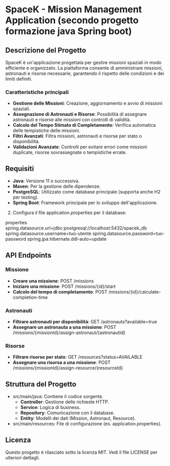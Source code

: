 # SpaceK - Mission Management Application (secondo progetto formazione java Spring boot)

## Descrizione del Progetto
SpaceK è un'applicazione progettata per gestire missioni spaziali in modo efficiente e organizzato. La piattaforma consente di amministrare missioni, astronauti e risorse necessarie, garantendo il rispetto delle condizioni e dei limiti definiti.

### Caratteristiche principali
- **Gestione delle Missioni**: Creazione, aggiornamento e avvio di missioni spaziali.
- **Assegnazione di Astronauti e Risorse**: Possibilità di assegnare astronauti e risorse alle missioni con controlli di validità.
- **Calcolo del Tempo Stimato di Completamento**: Verifica automatica delle tempistiche delle missioni.
- **Filtri Avanzati**: Filtra missioni, astronauti e risorse per stato o disponibilità.
- **Validazioni Avanzate**: Controlli per evitare errori come missioni duplicate, risorse sovrassegnate o tempistiche errate.

## Requisiti
- **Java**: Versione 11 o successiva.
- **Maven**: Per la gestione delle dipendenze.
- **PostgreSQL**: Utilizzato come database principale (supporta anche H2 per testing).
- **Spring Boot**: Framework principale per lo sviluppo dell'applicazione.

2. Configura il file application.properties per il database:
   
properties
   spring.datasource.url=jdbc:postgresql://localhost:5432/spacek_db
   spring.datasource.username=tuo-utente
   spring.datasource.password=tuo-password
   spring.jpa.hibernate.ddl-auto=update


## API Endpoints
### Missione
- **Creare una missione**: POST /missions
- **Iniziare una missione**: POST /missions/{id}/start
- **Calcolo del tempo di completamento**: POST /missions/{id}/calculate-completion-time

### Astronauti
- **Filtrare astronauti per disponibilità**: GET /astronauts?available=true
- **Assegnare un astronauta a una missione**: POST /missions/{missionId}/assign-astronaut/{astronautId}

### Risorse
- **Filtrare risorse per stato**: GET /resources?status=AVAILABLE
- **Assegnare una risorsa a una missione**: POST /missions/{missionId}/assign-resource/{resourceId}

## Struttura del Progetto
- src/main/java: Contiene il codice sorgente.
  - **Controller**: Gestione delle richieste HTTP.
  - **Service**: Logica di business.
  - **Repository**: Comunicazione con il database.
  - **Entity**: Modelli dei dati (Mission, Astronaut, Resource).
- src/main/resources: File di configurazione (es. application.properties).


## Licenza
Questo progetto è rilasciato sotto la licenza MIT. Vedi il file LICENSE per ulteriori dettagli.
